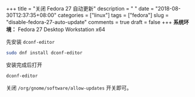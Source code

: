 +++
title = "关闭 Fedora 27 自动更新"
description = " "
date = "2018-08-30T12:37:35+08:00"
categories = ["linux"]
tags = ["fedora"]
slug = "disable-fedora-27-auto-update"
comments = true
draft = false
+++
**系统环境：** Fedora 27 Desktop Workstation x64

先安装 `dconf-editor`

```bash
sudo dnf install dconf-editor
```

安装完成后打开

```bash
dconf-editor
```

关闭 `/org/gnome/software/allow-updates` 开关即可。